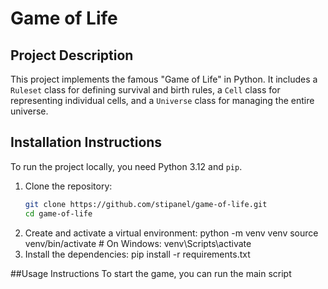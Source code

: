 # Game of Life

## Project Description
This project implements the famous "Game of Life" in Python. It includes a `Ruleset` class for defining survival and birth rules, a `Cell` class for representing individual cells, and a `Universe` class for managing the entire universe.

## Installation Instructions
To run the project locally, you need Python 3.12 and `pip`.

1. Clone the repository:
   ```bash
   git clone https://github.com/stipanel/game-of-life.git
   cd game-of-life
2. Create and activate a virtual environment:
   python -m venv venv
   source venv/bin/activate # On Windows: venv\Scripts\activate
3. Install the dependencies:
   pip install -r requirements.txt

##Usage Instructions
To start the game, you can run the main script
